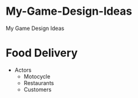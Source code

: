 # My-Game-Design-Ideas
My Game Design Ideas

# Food Delivery
* Actors
    * Motocycle
    * Restaurants
    * Customers
